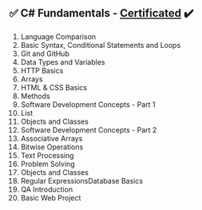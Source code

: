 ## :white_check_mark: C# Fundamentals - [Certificated](https://softuni.bg/certificates/details/169444/7000c0d0) :heavy_check_mark:
01. Language Comparison
02. Basic Syntax, Conditional Statements and Loops
03. Git and GitHub
04. Data Types and Variables	
05. HTTP Basics
06. Arrays
07. HTML & CSS Basics
08. Methods
09. Software Development Concepts - Part 1
10. List	
11. Objects and Classes
12. Software Development Concepts - Part 2
13. Associative Arrays
14. Bitwise Operations
15. Text Processing
16. Problem Solving	
17. Objects and Classes
18. Regular ExpressionsDatabase Basics
19. QA Introduction
20. Basic Web Project

